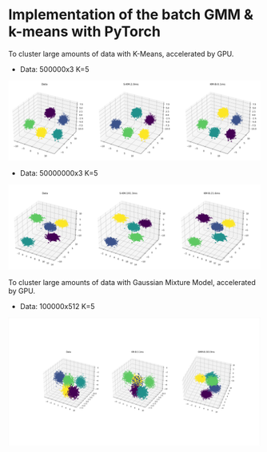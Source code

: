 # Implementation of the batch GMM & k-means with PyTorch

To cluster large amounts of data with K-Means, accelerated by GPU.

- Data: 500000x3 K=5
<p>
	<img src="pic.png" />
</p>

- Data: 50000000x3 K=5 
<p>
	<img src="pic2.png" />
</p>


To cluster large amounts of data with Gaussian Mixture Model, accelerated by GPU.

- Data: 100000x512 K=5
<p>
	<img src="gmm.png" />
</p>
 